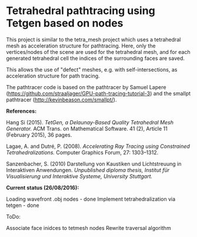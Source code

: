 Tetrahedral pathtracing using Tetgen based on nodes
===================================================

This project is similar to the tetra_mesh project which uses a tetrahedral mesh as acceleration structure for pathtracing. Here, only the vertices/nodes of the scene are used for the tetrahedral mesh, and for each generated tetrahedral cell the indices of the surrounding faces are saved.

This allows the use of "defect" meshes, e.g. with self-intersections, as acceleration structure for path tracing.

The pathtracer code is based on the pathtracer by Samuel Lapere (https://github.com/straaljager/GPU-path-tracing-tutorial-3)
and the smallpt pathtracer (http://kevinbeason.com/smallpt/).

**References:**

Hang Si (2015). _TetGen, a Delaunay-Based Quality Tetrahedral Mesh Generator._ ACM Trans. on Mathematical Software. 41 (2), Article 11 (February 2015), 36 pages.

Lagae, A. and Dutré, P. (2008). _Accelerating Ray Tracing using Constrained Tetrahedralizations._ Computer Graphics Forum, 27: 1303–1312.

Sanzenbacher, S. (2010) Darstellung von Kaustiken und Lichtstreuung in Interaktiven Anwendungen. _Unpublished diploma thesis, Institut für Visualisierung und Interaktive Systeme, University Stuttgart._
  
**Current status (26/08/2016):**  

Loading wavefront .obj nodes - done
Implement tetrahedralization via tetgen - done

ToDo:

Associate face inidces to tetmesh nodes
Rewrite traversal algorithm

